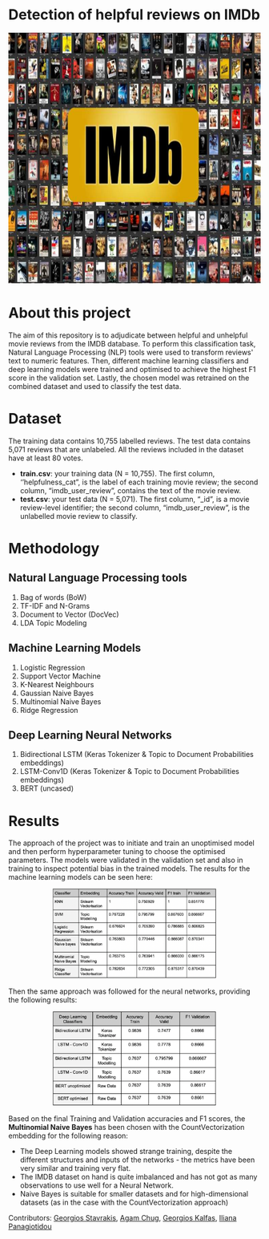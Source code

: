 # Detection of helpful reviews on IMDb

<p align="center">
  <img src="IMDBs.jpg" width="900" height="500">
</p>

# About this project

The aim of this repository is to adjudicate between helpful and unhelpful movie reviews from the IMDB database. To perform this classification task, Natural Language Processing (NLP) tools were used to transform reviews' text to numeric features. Then, different machine learning classifiers and deep learning models were trained and optimised to achieve the highest F1 score in the validation set. Lastly, the chosen model was retrained on the combined dataset and used to classify the test data. 

# Dataset

The training data contains 10,755 labelled reviews. The test data contains 5,071 reviews that are unlabeled. All the reviews included in the dataset have at least 80 votes.
- **train.csv**: your training data (N = 10,755). The first column, ‘’helpfulness_cat”, is the label of each training movie review; the second column, “imdb_user_review”, contains the text of the movie review.
- **test.csv**: your test data (N = 5,071). The first column, “_id”, is a movie review-level identifier; the second column, “imdb_user_review”, is the unlabelled movie review to classify.

# Methodology 

## Natural Language Processing tools

1. Bag of words (BoW)
2. TF-IDF and N-Grams
3. Document to Vector (DocVec)
4. LDA Topic Modeling

## Machine Learning Models

1. Logistic Regression
2. Support Vector Machine
3. K-Nearest Neighbours
4. Gaussian Naive Bayes
5. Multinomial Naive Bayes
6. Ridge Regression

## Deep Learning Neural Networks

1. Bidirectional LSTM (Keras Tokenizer & Topic to Document Probabilities embeddings)
2. LSTM-Conv1D  (Keras Tokenizer & Topic to Document Probabilities embeddings)
3. BERT (uncased)

# Results

The approach of the project was to initiate and train an unoptimised model and then perform hyperparameter tuning to choose the optimised parameters. The models were validated in the validation set and also in training to inspect potential bias in the trained models. 
The results for the machine learning models can be seen here:

<p align="center">
  <img src="Tables of the results/ml_results.png" width=65% height=65%> 
</p>

Then the same approach was followed for the neural networks, providing the following results:

<p align="center">
  <img src="Tables of the results/dl_results.png" width=65% height=65%> 
</p>

Based on the final Training and Validation accuracies and F1 scores, the **Multinomial Naive Bayes** has been chosen with the CountVectorization embedding for the following reason:
- The Deep Learning models showed strange training, despite the different structures and inputs of the networks - the metrics have been very similar and training very flat. 
- The IMDB dataset on hand is quite imbalanced and has not got as many observations to use well for a Neural Network. 
- Naive Bayes is suitable for smaller datasets and for high-dimensional datasets (as in the case with the CountVectorization approach)

Contributors: [Georgios Stavrakis](https://github.com/g-stavrakis), [Agam Chug](https://github.com/agamchug), [Georgios Kalfas](https://github.com/georgekalf), [Iliana Panagiotidou](https://github.com/ilipan15) 

